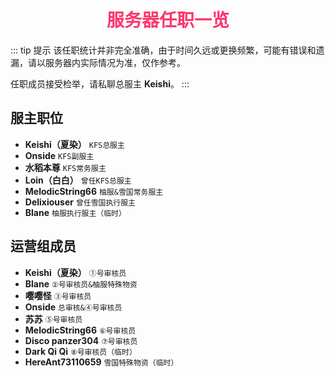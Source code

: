 # <div align="center"><font color=#FD366D>服务器任职一览</font></div>
::: tip 提示
该任职统计并非完全准确，由于时间久远或更换频繁，可能有错误和遗漏，请以服务器内实际情况为准，仅作参考。

任职成员接受检举，请私聊总服主 **Keishi**。
:::
## 服主职位
* **Keishi（夏染）** `KFS总服主`
* **Onside** `KFS副服主`
* **水稻本尊** `KFS常务服主`
* **Loin（白白）** `曾任KFS总服主`
* **MelodicString66** `柚服&雪国常务服主`
* **Delixiouser** `曾任雪国执行服主`
* **Blane** `柚服执行服主（临时）`

## 运营组成员
* **Keishi（夏染）** `①号审核员` 
* **Blane** `②号审核员&柚服特殊物资` 
* **嘤嘤怪** `③号审核员` 
* **Onside** `总审核&④号审核员` 
* **苏苏** `⑤号审核员` 
* **MelodicString66** `⑥号审核员` 
* **Disco panzer304** `⑦号审核员` 
* **Dark Qi Qi** `⑧号审核员（临时）` 
* **HereAnt73110659** `雪国特殊物资（临时）` 